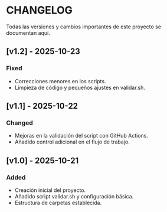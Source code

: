# CHANGELOG

Todas las versiones y cambios importantes de este proyecto se documentan aquí.

## [v1.2] - 2025-10-23
### Fixed
- Correcciones menores en los scripts.
- Limpieza de código y pequeños ajustes en validar.sh.

## [v1.1] - 2025-10-22
### Changed
- Mejoras en la validación del script con GitHub Actions.
- Añadido control adicional en el flujo de trabajo.

## [v1.0] - 2025-10-21
### Added
- Creación inicial del proyecto.
- Añadido script validar.sh y configuración básica.
- Estructura de carpetas establecida.
